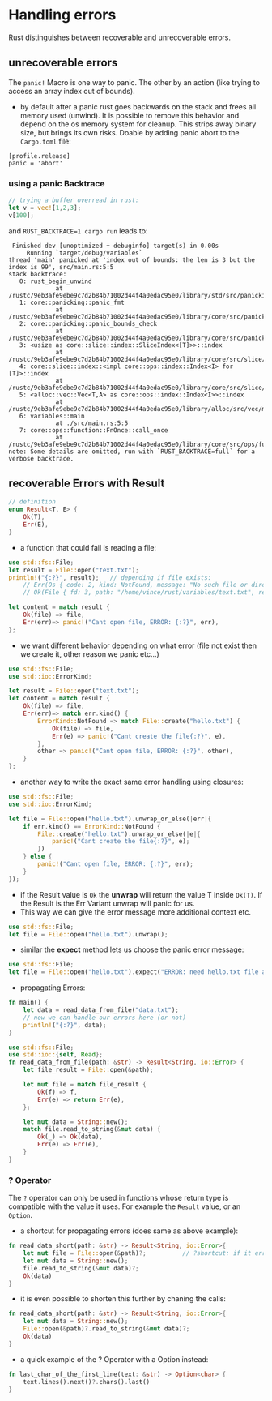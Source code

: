 # Handling errors
Rust distinguishes between recoverable and unrecoverable errors.

## unrecoverable errors
The `panic!` Macro is one way to panic. The other by an action (like trying to access an array index out of bounds).
- by default after a panic rust goes backwards on the stack and frees all memory used (unwind). It is possible to remove this behavior and depend on the os memory system for cleanup. This strips away binary size, but brings its own risks. Doable by adding panic abort to the `Cargo.toml` file:
```
[profile.release]
panic = 'abort'
```

### using a panic Backtrace
```rust
// trying a buffer overread in rust:
let v = vec![1,2,3];
v[100];
```
and `RUST_BACKTRACE=1 cargo run` leads to:

```
 Finished dev [unoptimized + debuginfo] target(s) in 0.00s
     Running `target/debug/variables`
thread 'main' panicked at 'index out of bounds: the len is 3 but the index is 99', src/main.rs:5:5
stack backtrace:
   0: rust_begin_unwind
             at /rustc/9eb3afe9ebe9c7d2b84b71002d44f4a0edac95e0/library/std/src/panicking.rs:575:5
   1: core::panicking::panic_fmt
             at /rustc/9eb3afe9ebe9c7d2b84b71002d44f4a0edac95e0/library/core/src/panicking.rs:64:14
   2: core::panicking::panic_bounds_check
             at /rustc/9eb3afe9ebe9c7d2b84b71002d44f4a0edac95e0/library/core/src/panicking.rs:159:5
   3: <usize as core::slice::index::SliceIndex<[T]>>::index
             at /rustc/9eb3afe9ebe9c7d2b84b71002d44f4a0edac95e0/library/core/src/slice/index.rs:260:10
   4: core::slice::index::<impl core::ops::index::Index<I> for [T]>::index
             at /rustc/9eb3afe9ebe9c7d2b84b71002d44f4a0edac95e0/library/core/src/slice/index.rs:18:9
   5: <alloc::vec::Vec<T,A> as core::ops::index::Index<I>>::index
             at /rustc/9eb3afe9ebe9c7d2b84b71002d44f4a0edac95e0/library/alloc/src/vec/mod.rs:2732:9
   6: variables::main
             at ./src/main.rs:5:5
   7: core::ops::function::FnOnce::call_once
             at /rustc/9eb3afe9ebe9c7d2b84b71002d44f4a0edac95e0/library/core/src/ops/function.rs:250:5
note: Some details are omitted, run with `RUST_BACKTRACE=full` for a verbose backtrace.
```

## recoverable Errors with Result
```rust
// definition
enum Result<T, E> {
    Ok(T),
    Err(E),
}
```
- a function that could fail is reading a file:
```rust
use std::fs::File;
let result = File::open("text.txt");
println!("{:?}", result);   // depending if file exists:
    // Err(Os { code: 2, kind: NotFound, message: "No such file or directory" })
    // Ok(File { fd: 3, path: "/home/vince/rust/variables/text.txt", read: true, write: false })

let content = match result {
    Ok(file) => file,
    Err(err)=> panic!("Cant open file, ERROR: {:?}", err),
};
```
- we want different behavior depending on what error (file not exist then we create it, other reason we panic etc...)
```rust
use std::fs::File;
use std::io::ErrorKind;

let result = File::open("text.txt");
let content = match result {
    Ok(file) => file,
    Err(err)=> match err.kind() {
        ErrorKind::NotFound => match File::create("hello.txt") {
            Ok(file) => file,
            Err(e) => panic!("Cant create the file{:?}", e),
        },
        other => panic!("Cant open file, ERROR: {:?}", other),
    }
};
```
- another way to write the exact same error handling using closures:
```rust
use std::fs::File;
use std::io::ErrorKind;

let file = File::open("hello.txt").unwrap_or_else(|err|{
    if err.kind() == ErrorKind::NotFound {
        File::create("hello.txt").unwrap_or_else(|e|{
            panic!("Cant create the file{:?}", e);
        })
    } else {
        panic!("Cant open file, ERROR: {:?}", err);
    }
});
```
- if the Result value is `Ok` the **unwrap** will return the value T inside `Ok(T)`. If the Result is the Err Variant unwrap will panic for us.
- This way we can give the error message more additional context etc.
```rust
use std::fs::File;
let file = File::open("hello.txt").unwrap();
```
- similar the **expect** method lets us choose the panic error message:
```rust
use std::fs::File;
let file = File::open("hello.txt").expect("ERROR: need hello.txt file and access!");
```

- propagating Errors:
```rust
fn main() {
    let data = read_data_from_file("data.txt");
    // now we can handle our errors here (or not)
    println!("{:?}", data);
}

use std::fs::File;
use std::io::{self, Read};
fn read_data_from_file(path: &str) -> Result<String, io::Error> {
    let file_result = File::open(&path);

    let mut file = match file_result {
        Ok(f) => f,
        Err(e) => return Err(e),
    };

    let mut data = String::new();
    match file.read_to_string(&mut data) {
        Ok(_) => Ok(data),
        Err(e) => Err(e),
    }
}
```
### ? Operator 
The `?` operator can only be used in functions whose return type is compatible with the value it uses. For example the `Result` value, or an `Option`.
- a shortcut for propagating errors (does same as above example):
```rust
fn read_data_short(path: &str) -> Result<String, io::Error>{
    let mut file = File::open(&path)?;          // ?shortcut: if it errors then we return the Err(e)
    let mut data = String::new();
    file.read_to_string(&mut data)?;
    Ok(data)
}
```
- it is even possible to shorten this further by chaning the calls:
```rust
fn read_data_short(path: &str) -> Result<String, io::Error>{
    let mut data = String::new();
    File::open(&path)?.read_to_string(&mut data)?;
    Ok(data)
}
```
- a quick example of the ? Operator with a Option instead:
```rust
fn last_char_of_the_first_line(text: &str) -> Option<char> {
    text.lines().next()?.chars().last()
}
```
